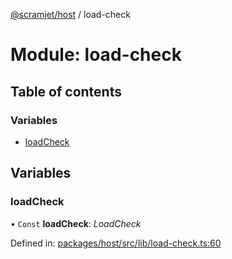 [@scramjet/host](../README.md) / load-check

# Module: load-check

## Table of contents

### Variables

- [loadCheck](load_check.md#loadcheck)

## Variables

### loadCheck

• `Const` **loadCheck**: *LoadCheck*

Defined in: [packages/host/src/lib/load-check.ts:60](https://github.com/scramjetorg/transform-hub/blob/8f44413a/packages/host/src/lib/load-check.ts#L60)
